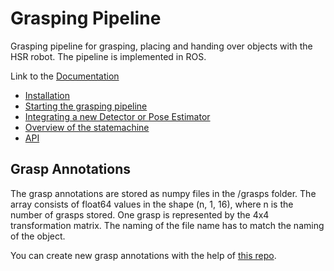 # Grasping Pipeline
Grasping pipeline for grasping, placing and handing over objects with the HSR robot. The pipeline is implemented in ROS.

Link to the [Documentation](https://v4r-tuwien.github.io/grasping_pipeline/)

- [Installation](https://v4r-tuwien.github.io/grasping_pipeline/installation.html)
- [Starting the grasping pipeline](https://v4r-tuwien.github.io/grasping_pipeline/startup.html)
- [Integrating a new Detector or Pose Estimator](https://v4r-tuwien.github.io/grasping_pipeline/run_new_pose_estimator.html)
- [Overview of the statemachine](https://v4r-tuwien.github.io/grasping_pipeline/overview_state_machine.html)
- [API](https://v4r-tuwien.github.io/grasping_pipeline/api.html)

## Grasp Annotations
The grasp annotations are stored as numpy files in the /grasps folder. The array consists of float64 values in the shape (n, 1, 16), where n is the number of grasps stored. One grasp is represented by the 4x4 transformation matrix. The naming of the file name has to match the naming of the object. 

You can create new grasp annotations with the help of [this repo](https://github.com/v4r-tuwien/grasp_annotation_blender).
